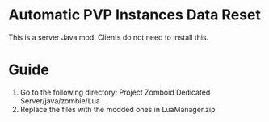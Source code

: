 # Automatic PVP Instances Data Reset

This is a server Java mod. Clients do not need to install this.

# Guide

1. Go to the following directory: Project Zomboid Dedicated Server/java/zombie/Lua
2. Replace the files with the modded ones in LuaManager.zip